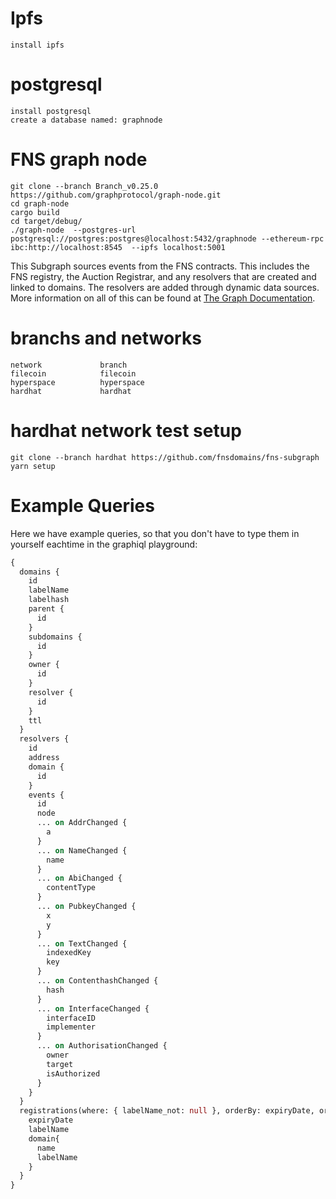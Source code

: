 # Ipfs

    install ipfs

# postgresql

    install postgresql
    create a database named: graphnode

# FNS graph node

    git clone --branch Branch_v0.25.0 https://github.com/graphprotocol/graph-node.git
    cd graph-node
    cargo build
    cd target/debug/
    ./graph-node  --postgres-url postgresql://postgres:postgres@localhost:5432/graphnode --ethereum-rpc ibc:http://localhost:8545  --ipfs localhost:5001

This Subgraph sources events from the FNS contracts. This includes the FNS registry, the Auction Registrar, and any resolvers that are created and linked to domains. The resolvers are added through dynamic data sources. More information on all of this can be found at [The Graph Documentation](https://thegraph.com/docs/developer/quick-start/).

# branchs and networks

    network             branch
    filecoin            filecoin
    hyperspace          hyperspace
    hardhat             hardhat

# hardhat network test setup

    git clone --branch hardhat https://github.com/fnsdomains/fns-subgraph
    yarn setup

# Example Queries

Here we have example queries, so that you don't have to type them in yourself eachtime in the graphiql playground:

```graphql
{
  domains {
    id
    labelName
    labelhash
    parent {
      id
    }
    subdomains {
      id
    }
    owner {
      id
    }
    resolver {
      id
    }
    ttl
  }
  resolvers {
    id
    address
    domain {
      id
    }
    events {
      id
      node
      ... on AddrChanged {
        a
      }
      ... on NameChanged {
        name
      }
      ... on AbiChanged {
        contentType
      }
      ... on PubkeyChanged {
        x
        y
      }
      ... on TextChanged {
        indexedKey
        key
      }
      ... on ContenthashChanged {
        hash
      }
      ... on InterfaceChanged {
        interfaceID
        implementer
      }
      ... on AuthorisationChanged {
        owner
        target
        isAuthorized
      }
    }
  }
  registrations(where: { labelName_not: null }, orderBy: expiryDate, orderDirection: asc, first: 10, skip: 0) {
    expiryDate
    labelName
    domain{
      name
      labelName
    }
  }
}

```
